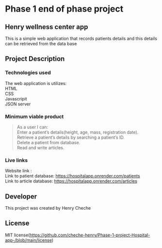 # Phase 1 end of phase project
## Henry wellness center app
   This is a simple web application that records patients details and this details can be retrieved from the data
   base

## Project Description
   ### Technologies used
   The web application is utilizes: <br />HTML<br /> CSS<br /> Javascripit <br /> JSON server

   ### Minimum viable product
   >As a user I can:<br />
   >Enter a patient’s details(height, age, mass, registration date).<br />
   >Retrieve a patient’s details by searching a patient’s ID.<br />
   >Delete a patient from database.<br />
   >Read and write articles.

   ### Live links
   Website link :<br />
   Link to patient database: https://hospitalapp.onrender.com/patients<br />
   Link to article database: https://hospitalapp.onrender.com/articles

## Developer
   This project was created by Henry Cheche
## License
   MIT license(https://github.com/cheche-henry/Phase-1-project-Hospital-app-/blob/main/license)